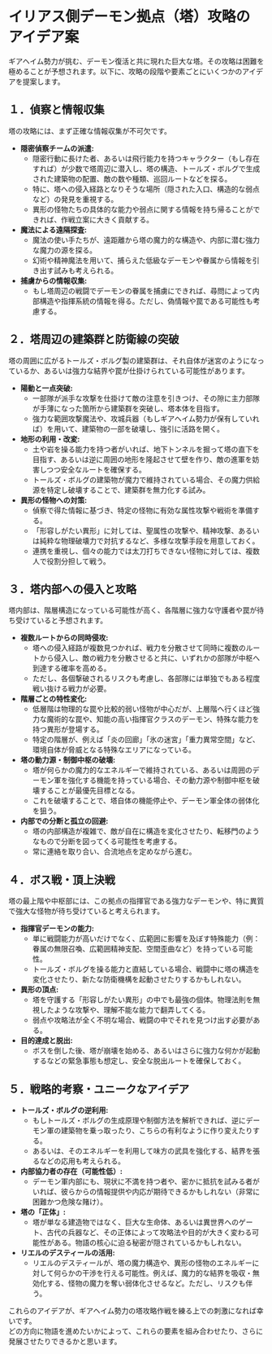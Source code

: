 # **イリアス側デーモン拠点（塔）攻略のアイデア案**

ギアヘイム勢力が挑む、デーモン復活と共に現れた巨大な塔。その攻略は困難を極めることが予想されます。以下に、攻略の段階や要素ごとにいくつかのアイデアを提案します。

## **１．偵察と情報収集**

塔の攻略には、まず正確な情報収集が不可欠です。

* **隠密偵察チームの派遣:**  
  * 隠密行動に長けた者、あるいは飛行能力を持つキャラクター（もし存在すれば）が少数で塔周辺に潜入し、塔の構造、トールズ・ボルグで生成された建築物の配置、敵の数や種類、巡回ルートなどを探る。  
  * 特に、塔への侵入経路となりそうな場所（隠された入口、構造的な弱点など）の発見を重視する。  
  * 異形の怪物たちの具体的な能力や弱点に関する情報を持ち帰ることができれば、作戦立案に大きく貢献する。  
* **魔法による遠隔探査:**  
  * 魔法の使い手たちが、遠距離から塔の魔力的な構造や、内部に潜む強力な魔力の源を探る。  
  * 幻術や精神魔法を用いて、捕らえた低級なデーモンや眷属から情報を引き出す試みも考えられる。  
* **捕虜からの情報収集:**  
  * もし塔周辺の戦闘でデーモンの眷属を捕虜にできれば、尋問によって内部構造や指揮系統の情報を得る。ただし、偽情報や罠である可能性も考慮する。

## **２．塔周辺の建築群と防衛線の突破**

塔の周囲に広がるトールズ・ボルグ製の建築群は、それ自体が迷宮のようになっているか、あるいは強力な結界や罠が仕掛けられている可能性があります。

* **陽動と一点突破:**  
  * 一部隊が派手な攻撃を仕掛けて敵の注意を引きつけ、その隙に主力部隊が手薄になった箇所から建築群を突破し、塔本体を目指す。  
  * 強力な範囲攻撃魔法や、攻城兵器（もしギアヘイム勢力が保有していれば）を用いて、建築物の一部を破壊し、強引に活路を開く。  
* **地形の利用・改変:**  
  * 土や岩を操る能力を持つ者がいれば、地下トンネルを掘って塔の直下を目指す、あるいは逆に周囲の地形を隆起させて壁を作り、敵の進軍を妨害しつつ安全なルートを確保する。  
  * トールズ・ボルグの建築物が魔力で維持されている場合、その魔力供給源を特定し破壊することで、建築群を無力化する試み。  
* **異形の怪物への対策:**  
  * 偵察で得た情報に基づき、特定の怪物に有効な属性攻撃や戦術を準備する。  
  * 「形容しがたい異形」に対しては、聖属性の攻撃や、精神攻撃、あるいは純粋な物理破壊力で対抗するなど、多様な攻撃手段を用意しておく。  
  * 連携を重視し、個々の能力では太刀打ちできない怪物に対しては、複数人で役割分担して戦う。

## **３．塔内部への侵入と攻略**

塔内部は、階層構造になっている可能性が高く、各階層に強力な守護者や罠が待ち受けていると予想されます。

* **複数ルートからの同時侵攻:**  
  * 塔への侵入経路が複数見つかれば、戦力を分散させて同時に複数のルートから侵入し、敵の戦力を分散させると共に、いずれかの部隊が中枢へ到達する確率を高める。  
  * ただし、各個撃破されるリスクも考慮し、各部隊には単独でもある程度戦い抜ける戦力が必要。  
* **階層ごとの特性変化:**  
  * 低層階は物理的な罠や比較的弱い怪物が中心だが、上層階へ行くほど強力な魔術的な罠や、知能の高い指揮官クラスのデーモン、特殊な能力を持つ異形が登場する。  
  * 特定の階層が、例えば「炎の回廊」「氷の迷宮」「重力異常空間」など、環境自体が脅威となる特殊なエリアになっている。  
* **塔の動力源・制御中枢の破壊:**  
  * 塔が何らかの魔力的なエネルギーで維持されている、あるいは周囲のデーモン軍を強化する機能を持っている場合、その動力源や制御中枢を破壊することが最優先目標となる。  
  * これを破壊することで、塔自体の機能停止や、デーモン軍全体の弱体化を狙う。  
* **内部での分断と孤立の回避:**  
  * 塔の内部構造が複雑で、敵が自在に構造を変化させたり、転移門のようなもので分断を図ってくる可能性を考慮する。  
  * 常に連絡を取り合い、合流地点を定めながら進む。

## **４．ボス戦・頂上決戦**

塔の最上階や中枢部には、この拠点の指揮官である強力なデーモンや、特に異質で強大な怪物が待ち受けていると考えられます。

* **指揮官デーモンの能力:**  
  * 単に戦闘能力が高いだけでなく、広範囲に影響を及ぼす特殊能力（例：眷属の無限召喚、広範囲精神支配、空間歪曲など）を持っている可能性。  
  * トールズ・ボルグを操る能力と直結している場合、戦闘中に塔の構造を変化させたり、新たな防衛機構を起動させたりするかもしれない。  
* **異形の頂点:**  
  * 塔を守護する「形容しがたい異形」の中でも最強の個体。物理法則を無視したような攻撃や、理解不能な能力で翻弄してくる。  
  * 弱点や攻略法が全く不明な場合、戦闘の中でそれを見つけ出す必要がある。  
* **目的達成と脱出:**  
  * ボスを倒した後、塔が崩壊を始める、あるいはさらに強力な何かが起動するなどの緊急事態も想定し、安全な脱出ルートを確保しておく。

## **５．戦略的考察・ユニークなアイデア**

* **トールズ・ボルグの逆利用:**  
  * もしトールズ・ボルグの生成原理や制御方法を解析できれば、逆にデーモン軍の建築物を乗っ取ったり、こちらの有利なように作り変えたりする。  
  * あるいは、そのエネルギーを利用して味方の武具を強化する、結界を張るなどの応用も考えられる。  
* **内部協力者の存在（可能性低）:**  
  * デーモン軍内部にも、現状に不満を持つ者や、密かに抵抗を試みる者がいれば、彼らからの情報提供や内応が期待できるかもしれない（非常に困難かつ危険な賭け）。  
* **塔の「正体」:**  
  * 塔が単なる建造物ではなく、巨大な生命体、あるいは異世界へのゲート、古代の兵器など、その正体によって攻略法や目的が大きく変わる可能性がある。物語の核心に迫る秘密が隠されているかもしれない。  
* **リエルのデスティールの活用:**  
  * リエルのデスティールが、塔の魔力構造や、異形の怪物のエネルギーに対して何らかの干渉を行える可能性。例えば、魔力的な結界を吸収・無効化する、怪物の魔力を奪い弱体化させるなど。ただし、リスクも伴う。

これらのアイデアが、ギアヘイム勢力の塔攻略作戦を練る上での刺激になれば幸いです。  
どの方向に物語を進めたいかによって、これらの要素を組み合わせたり、さらに発展させたりできるかと思います。